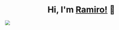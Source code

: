 <div align="center">
<h1 align="center">Hi, I'm <a href="https://www.linkedin.com/in/ramiro-toledo/">Ramiro!</a> 👋</h1>
</div>
<img src="[https://i.imgur.com/weNbhGZ.png](https://new.express.adobe.com/published/urn:aaid:sc:US:4fdcd851-2f32-44a2-b596-dc57b2a2ec7d?promoid=Y69SGM5H&mv=other)">
<!--
**Ramaxt12/Ramaxt12** is a ✨ _special_ ✨ repository because its `README.md` (this file) appears on your GitHub profile.

Here are some ideas to get you started:

- 🔭 I’m currently working on ...
- 🌱 I’m currently learning ...
- 👯 I’m looking to collaborate on ...
- 🤔 I’m looking for help with ...
- 💬 Ask me about ...
- 📫 How to reach me: ...
- 😄 Pronouns: ...
- ⚡ Fun fact: ...
-->
